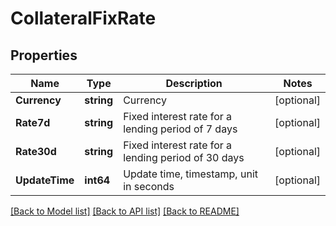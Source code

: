 # CollateralFixRate

## Properties

Name | Type | Description | Notes
------------ | ------------- | ------------- | -------------
**Currency** | **string** | Currency | [optional] 
**Rate7d** | **string** | Fixed interest rate for a lending period of 7 days | [optional] 
**Rate30d** | **string** | Fixed interest rate for a lending period of 30 days | [optional] 
**UpdateTime** | **int64** | Update time, timestamp, unit in seconds | [optional] 

[[Back to Model list]](../README.md#documentation-for-models) [[Back to API list]](../README.md#documentation-for-api-endpoints) [[Back to README]](../README.md)



